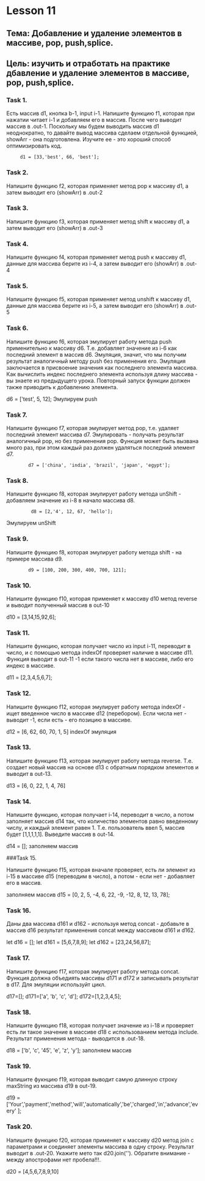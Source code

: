# Lesson 11


## Тема: Добавление и удаление элементов в массиве, pop, push,splice.
## Цель: изучить и отработать на практике дбавление и удаление элементов в массиве, pop, push,splice.

### Task 1.

Есть массив d1, кнопка b-1, input i-1. Напишите функцию f1, которая при нажатии читает i-1 и добавляем его в массив. После чего выводит массив в .out-1. Поскольку мы будем выводить массив d1 неоднократно, то давайте вывод массива сделаем отдельной функцией, showArr - она подготовлена. Изучите ее - это хороший способ оптимизировать код.

         d1 = [33,'best', 66, 'best'];


### Task 2.

Напишите функцию f2, которая применяет метод pop к массиву d1, а затем выводит его (showArr) в .out-2


### Task 3.

Напишите функцию f3, которая применяет метод shift к массиву d1, а затем выводит его (showArr) в .out-3


### Task 4.

Напишите функцию f4, которая применяет метод push к массиву d1, данные для массива берите из i-4, а затем выводит его (showArr) в .out-4


### Task 5.

Напишите функцию f5, которая применяет метод unshift к массиву d1, данные для массива берите из i-5, а затем выводит его (showArr) в .out-5


### Task 6.

Напишите функцию f6, которая эмулирует работу метода push применительно к массиву d6. Т.е. добавляет значение из i-6 как последний элемент в массив d6. Эмуляция, значит, что мы получим результат аналогичный методу push без применения его. Эмуляция заключается в присвоение значения как последнего элемента массива. Как вычислить индекс последнего элемента используя длину массива - вы знаете из предыдущего урока. Повторный запуск функции должен также приводить к добавлению элемента.

d6 = ['test', 5, 12];
Эмулируем push

### Task 7.

Напишите функцию f7, которая эмулирует метод pop, т.е. удаляет последний элемент массива d7. Эмулировать - получать результат аналогичный pop, но без применения pop. Функция может быть вызвана много раз, при этом каждый раз должен удаляться последний элемент d7.

            d7 = ['china', 'india', 'brazil', 'japan', 'egypt'];


### Task 8.

Напишите функцию f8, которая эмулирует работу метода unShift - добавляем значение из i-8 в начало массива d8.

             d8 = [2,'4', 12, 67, 'hello'];

Эмулируем unShift

### Task 9.

Напишите функцию f8, которая эмулирует работу метода shift - на примере массива d9.

            d9 = [100, 200, 300, 400, 700, 121];


### Task 10.

Напишите функцию f10, которая применяет к массиву d10 метод reverse и выводит полученный массив в out-10

d10 = [3,14,15,92,6];

### Task 11.

Напишите функцию, которая получает число из input i-11, переводит в число, и с помощью метода indexOf проверяет наличие в массиве d11. Функция выводит в out-11 -1 если такого числа нет в массиве, либо его индекс в массиве.

d11 = [2,3,4,5,6,7];

### Task 12.

Напишите функцию f12, которая эмулирует работу метода indexOf - ищет введенное число в массиве d12 (перебором). Если числа нет - выводит -1, если есть - его позицию в массиве.

d12 = [6, 62, 60, 70, 1, 5]
indexOf эмуляция

### Task 13.

Напишите функцию f13, которая эмулирует работу метода reverse. Т.е. создает новый массив на основе d13 с обратным порядком элементов и выводит в out-13.

d13 = [6, 0, 22, 1, 4, 76]

### Task 14.

Напишите функцию, которая получает i-14, переводит в число, а потом заполняет массив d14 так, что количество элементов равно введенному числу, и каждый элемент равен 1. Т.е. пользователь ввел 5, массив будет [1,1,1,1,1]. Выведите массив в out-14.

d14 = [];
заполняем массив

###Task 15.

Напишите функцию f15, которая вначале проверяет, есть ли элемент из i-15 в массиве d15 (переводим в число), а потом - если нет - добавляет его в массив.

заполняем массив
d15 = [0, 2, 5, -4, 6, 22, -9, -12, 8, 12, 13, 78];

### Task 16.

Даны два массива d161 и d162 - используя метод concat - добавьте в массив d16 результат применения concat между массивом d161 и d162.

let d16 = [];
let d161 = [5,6,7,8,9];
let d162 = [23,24,56,87];


### Task 17.

Напишите функцию f17, которая эмулирует работу метода concat. Функция должна объедиять массивы d171 и d172 и записывать результат в d17. Для эмуляции используйт цикл.

d17=[];
d171=['a', 'b', 'c', 'd'];
d172=[1,2,3,4,5];


### Task 18.

Напишите функцию f18, которая получает значение из i-18 и проверяет есть ли такое значение в массиве d18 c использованием метода include. Результат применения метода - выводится в .out-18.

d18 = ['b', 'c', '45', 'e', 'z', 'y'];
заполняем массив

### Task 19.

Напишите фукнцию f19, которая выводит самую длинную строку maxString из массива d19 в out-19.

d19 = ['Your','payment','method','will','automatically','be','charged','in','advance','every' ];

### Task 20.

Напишите функцию f20, которая применяет к массиву d20 метод join с параметрами и соединяет элементы массива в одну строку. Результат выводит в .out-20. Укажите мето так d20.join(''). Обратите внимание - между апострофами нет пробела!!!.

d20 = [4,5,6,7,8,9,10]
